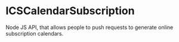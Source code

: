 # ICSCalendarSubscription
Node JS API, that allows people to push requests to generate online subscription calendars.
